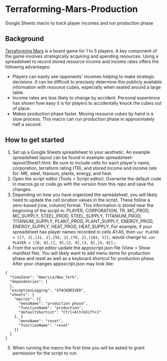 # Terraforming-Mars-Production
Google Sheets macro to track player incomes and run production phase

## Background
[Terraforming Mars](https://www.fryxgames.se/games/terraforming-mars/) is a board game for 1 to 5 players. A key component of the game involves strategically acquiring and spending resources. Using a spreadsheet to record stored resource income and income rates offers the following advantages:
* Players can easily see opponents' incomes helping to make strategic decisions. It can be difficult to precisely determine this publicly available information with resource cubes, especially when seated around a large table.
* Income rates are less likely to change by accident. Personal experience has shown how easy it is for players to accidentally knock the cubes out of place.
* Makes production phase faster. Moving resource cubes by hand is a slow process. This macro can run production phase in approximately half a second.

## How to get started
1. Set up a Google Sheets spreadsheet to your aesthetic. An example spreadsheet layout can be found in example-spreadsheet-layout/Sheet1.html. Be sure to include cells for each player's name, corporation, terraform rating (TR), and stored income and income rate for: M€, steel, titanium, plants, energy, and heat.
2. Open the script editor (Tools > Script editor). Overwrite the default code in macros.gs or code.gs with the version from this repo and save the changes.
3. Depending on how you have organized the spreadsheet, you will likely need to update the cell location values in the script. These follow a zero-based \[row, column\] format. This information is stored near the beginning of the script in: PLAYER, CORPORATION, TR, MC_PROD, MC_SUPPLY, STEEL_PROD, STEEL_SUPPLY, TITANIUM_PROD, TITANIUM_SUPPLY, PLANT_PROD, PLANT_SUPPLY, ENERGY_PROD, ENERGY_SUPPLY, HEAT_PROD, HEAT_SUPPLY. For example, if your spreadsheet has player names recorded in cells A1:A5, then `var PLAYER = [[7, 2],[31, 2],[55, 2],[79, 2],[103, 2]];` would change to: `var PLAYER = [[0, 0],[1, 0],[2, 0],[3, 0],[4, 0]];`.
4. From the script editor update the appsscript.json file (View > Show manifest file). You will likely want to add menu items for production phase and reset as well as a keyboard shortcut for production phase. After your changes appsscript.json may look like:
```
{
  "timeZone": "America/New_York",
  "dependencies": {
  },
  "exceptionLogging": "STACKDRIVER",
  "sheets": {
    "macros": [{
      "menuName": "production phase",
      "functionName": "production",
      "defaultShortcut": "Ctrl+Alt+Shift+1"
    }, {
      "menuName": "reset",
      "functionName": "reset"
    }]
  }
}
```
5. When running the macro the first time you will be asked to grant permission for the script to run.
